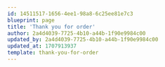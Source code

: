 ```yaml
---
id: 14511517-1656-4ee1-98a8-6c25ee81e7c3
blueprint: page
title: 'Thank you for order'
author: 2a4d4039-7725-4b10-a44b-1f90e9984c00
updated_by: 2a4d4039-7725-4b10-a44b-1f90e9984c00
updated_at: 1707913937
template: thank-you-for-order
---
```

